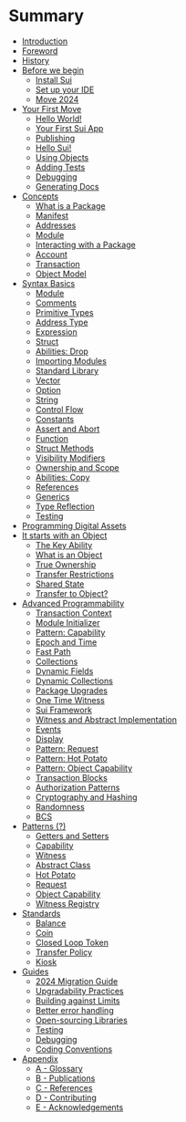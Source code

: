 # Summary

<!--

    Things that we don't have:
        - VM and bytecode
        - why Move is safe
        - double spending and compiler checks
        - borrow checker
        - papers and research behind Move and Sui

        - use capability and not address
        - ownership

    Thoughts:
        - someone will jump, some sections will be skipped, some will be read in a different order;

    Audiences:
        - people who don't know anything about Move
        - people who know Move but don't know Sui
        - people who know Sui but don't know Move
        - people who tried Move and Sui and need more


 -->


<!--

comparison to docs.sui.io
    - strings (+)
    - collections (+)
    - module initializer (+)
    - entry functions (+)
    - one-time-witness (+)
    - patterns
        - capability
        - witness
        - transferable witness
        - hot potato
        - id pointer
    - conventions

- wrapped objects ???
- shared objects
- table and bag
- gas considerations
- custom transfer rules
- object and package versioning

-->

- [Introduction](introduction.md)
- [Foreword]() <!-- foreword.md) -->
- [History](history.md)
- [Before we begin](before-we-begin/README.md)
    - [Install Sui](before-we-begin/install-sui.md)
    - [Set up your IDE](before-we-begin/ide-support.md)
    - [Move 2024](before-we-begin/move-2024.md)
- [Your First Move](your-first-move/README.md)
    - [Hello World!](your-first-move/hello-world.md)
    - [Your First Sui App](./hello-sui/README.md)
    - [Publishing]()
    - [Hello Sui!](./hello-sui/hello-sui.md)
    - [Using Objects](./hello-sui/module-structure.md)
    - [Adding Tests](your-first-move/adding-tests.md)
    - [Debugging](your-first-move/debugging.md)
    - [Generating Docs](your-first-move/generating-docs.md)
    <!-- TODO:  -->
    <!-- - [Send a Transaction]() -->
- [Concepts](./concepts/README.md)
    - [What is a Package](./concepts/packages.md)
    - [Manifest](./concepts/manifest.md)
    - [Addresses](./concepts/address.md)
    - [Module](./concepts/modules.md)
    - [Interacting with a Package](./concepts/user-interaction.md)
    - [Account](./concepts/what-is-an-account.md)
    - [Transaction](./concepts/what-is-a-transaction.md)
    - [Object Model](./concepts/object-model.md)
- [Syntax Basics](./basic-syntax/README.md)
    - [Module](./basic-syntax/module.md)
    - [Comments](./basic-syntax/comments.md)
    - [Primitive Types](./basic-syntax/primitive-types.md)
    - [Address Type](./basic-syntax/address.md)
    - [Expression](./basic-syntax/expression.md)
    - [Struct](./basic-syntax/struct.md)
    - [Abilities: Drop](./basic-syntax/drop-ability.md)
    - [Importing Modules](./basic-syntax/importing-modules.md)
    - [Standard Library](./basic-syntax/standard-library.md)
    - [Vector](./basic-syntax/vector.md)
    - [Option](./basic-syntax/option.md) <!-- Option requires vector -->
    - [String](./basic-syntax/string.md) <!-- String requires vector and option for try_* -->
    - [Control Flow](./basic-syntax/control-flow.md)
    - [Constants](./basic-syntax/constants.md)
    - [Assert and Abort](./basic-syntax/assert-and-abort.md)
    - [Function](./basic-syntax/function.md)
    - [Struct Methods](./basic-syntax/struct-methods.md)
    - [Visibility Modifiers](./basic-syntax/visibility.md)
    - [Ownership and Scope](./basic-syntax/ownership-and-scope.md)
    - [Abilities: Copy](./basic-syntax/copy-ability.md)
    - [References](./basic-syntax/references.md)
    - [Generics](./basic-syntax/generics.md)
    - [Type Reflection](./basic-syntax/type-reflection.md)
    - [Testing](./programmability/testing.md)
    <!-- - [Enums]() (./basic-syntax/enums.md) -->
    <!-- - [Macro Functions]() (./basic-syntax/macro-functions.md) -->
    <!--
    Somewhere here we should mention that Move does not enforce a storage model
    -->
    <!--
    Don't forget to give an explainer on what an asset is and how it translates
    to Move and Sui. A reminder to the reader why we are learning all this.
     -->
- [Programming Digital Assets]()
    <!-- - [What is an Asset]()
    - [Asset Lifecycle]()
    - [Asset Transfer]()
    - [Asset Ownership]()
    - [Asset Metadata]() -->
- [It starts with an Object](./object/README.md)
    - [The Key Ability]() <!-- (./object/key-ability.md) -->
    - [What is an Object]() <!-- (./object/what-is-an-object.md) -->
    - [True Ownership]() <!-- (./object/true-ownership.md) -->
    - [Transfer Restrictions]() <!-- (./object/transfer-restrictions.md) -->
    - [Shared State]() <!-- (./object/shared-state.md) -->
    - [Transfer to Object?]()<!-- (./object/transfer-to-object.md) -->
- [Advanced Programmability](./programmability/README.md)
    - [Transaction Context](./programmability/transaction-context.md)
    - [Module Initializer](./programmability/module-initializer.md)
    - [Pattern: Capability](./programmability/capability.md)
    - [Epoch and Time](./programmability/epoch-and-time.md)
    - [Fast Path](./programmability/fast-path.md)
    - [Collections](./programmability/collections.md)
    - [Dynamic Fields](./programmability/dynamic-fields.md)
    - [Dynamic Collections]() <!-- (./programmability/dynamic-collections.md) -->
    - [Package Upgrades]()<!-- (./programmability/package-upgrades.md) -->
    - [One Time Witness]()
    - [Sui Framework](./programmability/sui-framework.md)
    - [Witness and Abstract Implementation](./programmability/witness-and-abstract-implementation.md)
    - [Events](./programmability/events.md)
    - [Display](./programmability/display.md)
    - [Pattern: Request]()
    - [Pattern: Hot Potato]()
    - [Pattern: Object Capability]()
    - [Transaction Blocks]()<!-- (./programmability/transaction-blocks.md) -->
    - [Authorization Patterns]()<!-- (./programmability/authorization-patterns.md) -->
    - [Cryptography and Hashing]()<!-- (./programmability/cryptography-and-hashing.md) -->
    - [Randomness]()<!-- (./programmability/randomness.md) -->
    - [BCS](./programmability/bcs.md)
- [Patterns (?)]()
    - [Getters and Setters]()
    - [Capability]()
    - [Witness]()
    - [Abstract Class]()
    - [Hot Potato]()
    - [Request]()
    - [Object Capability]()
    - [Witness Registry]()
- [Standards]()
    - [Balance]()
    - [Coin]()
    - [Closed Loop Token]()
    - [Transfer Policy]()
    - [Kiosk]()
- [Guides](./guides/README.md)
    - [2024 Migration Guide](./guides/2024-migration-guide.md)
    - [Upgradability Practices](./guides/upgradeability-practices.md)
    - [Building against Limits](./guides/building-against-limits.md)
    - [Better error handling](./guides/better-error-handling.md)
    - [Open-sourcing Libraries]()
    - [Testing]()<!-- (./guides/testing.md) -->
    - [Debugging]()<!-- (./guides/debugging.md) -->
    - [Coding Conventions]()
- [Appendix]()
    - [A - Glossary](./appendix/glossary.md)
    - [B - Publications]() <!-- ./appendix/publications.md) -->
    - [C - References]() <!-- (./appendix/references.md) -->
    - [D - Contributing](./appendix/contributing.md)
    - [E - Acknowledgements]() <!-- (./appendix/acknowledgements.md) -->




<!-- - [Syntax Basics](basic-syntax/README.md)
    - [Module](modules.md)
    - [Comments](comments.md)
    - [Address](address.md)
    - [Primitive Types](primitive-types.md)
    - [Expression and Scope](expression-and-scope.md)
    - [Control Flow]()
        - [If](if.md)
        - [Loop](loop.md)
        - [While](while.md)
    - [Constants](constants.md)
    - [Error Handling]()
    - [Function](function.md)
    - [Imports](imports.md)
    - [Struct](struct.md)
    - [Standard Library]()
        - [Vector](managing-collections-with-vectors.md)
        - [Option](option.md)
        - [String](string.md)
- [It starts with an Object]()
    - [What is an Object]()
    - [True Ownership]()
    - [Transfer Restrictions]()
    - [Shared State]()
        - [Freezing an Object]()
        - [Mutable Shared State]()
    - [Transfer to Object?]()
    - [Dynamic Fields]()
- [Know the Context]()
    - [Epochs]()
    - [Sender]()
- [Patterns]()
    - [Getters and Setters]()
    - [Capability]()
    - [Witness]()
    - [Abstract Class]()
    - [Hot Potato]()
    - [Request + Policy]()
- [Sui Framework]()
    - [TxContext]()
    - [String]()
    - [Url]()
    - [Choose a Collection type]()
    - [VecSet]()
    - [VecMap]()
    - [vector]()
    - [Dynamic Fields]()
    - [Table]()
    - [Linked Table]()
    - [Testing]()
    - [Test Scenario]()
    - [Transfer]()
    - [Cryptography]()
    - [Hashes](hashes.md)
    - [Clock](clock.md)
    - [Randomness]()
    - [Freeze Object]()
    - [TypeName and Reflection]()
    - [ID and UID]()
    - [Public Transfer Functions]()
    - [Share Object]()
    - [Key Ability and UID]()
    - [Balance]()
    - [Coin]()
    - [Token]()
    - [Capability]()
    - [Error Constants]()
